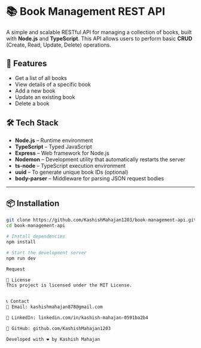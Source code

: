 # 📚 Book Management REST API

A simple and scalable RESTful API for managing a collection of books, built with **Node.js** and **TypeScript**. This API allows users to perform basic **CRUD** (Create, Read, Update, Delete) operations.

## 🚀 Features

- Get a list of all books
- View details of a specific book
- Add a new book
- Update an existing book
- Delete a book

## 🛠️ Tech Stack

- **Node.js** – Runtime environment
- **TypeScript** – Typed JavaScript
- **Express** – Web framework for Node.js
- **Nodemon** – Development utility that automatically restarts the server
- **ts-node** – TypeScript execution environment
- **uuid** – To generate unique book IDs (optional)
- **body-parser** – Middleware for parsing JSON request bodies

---

## 📦 Installation

```bash
git clone https://github.com/KashishMahajan1203/book-management-api.git
cd book-management-api

# Install dependencies
npm install

# Start the development server
npm run dev

Request

📄 License
This project is licensed under the MIT License.


📞 Contact
📧 Email: kashishmahajan878@gmail.com

💼 LinkedIn: linkedin.com/in/kashish-mahajan-0591ba2b4

🐙 GitHub: github.com/KashishMahajan1203

Developed with ❤️ by Kashish Mahajan

